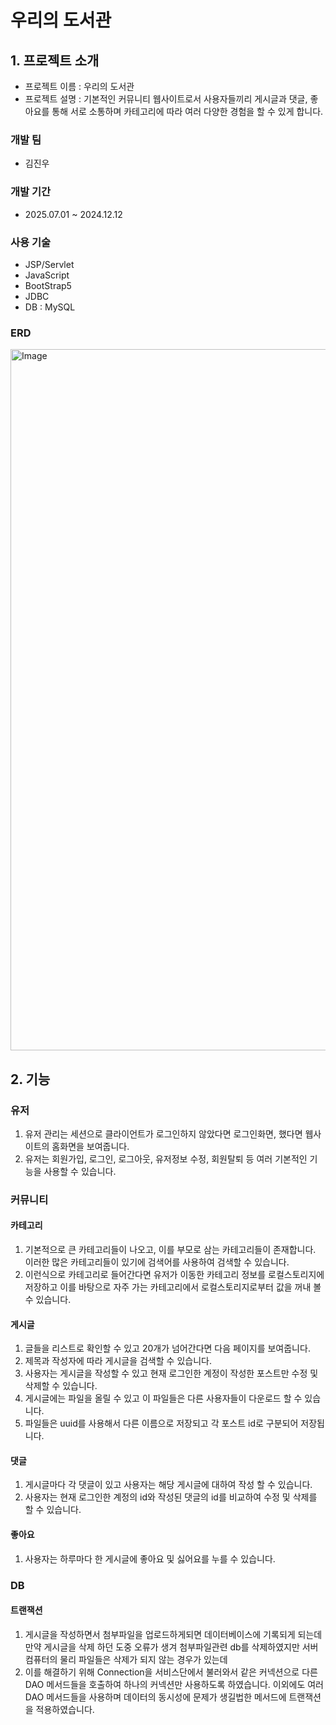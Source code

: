 # 우리의 도서관

## 1. 프로젝트 소개
- 프로젝트 이름 : 우리의 도서관
- 프로젝트 설명 : 기본적인 커뮤니티 웹사이트로서 사용자들끼리 게시글과 댓글, 좋아요를 통해 서로 소통하며 카테고리에 따라 여러 다양한 경험을 할 수 있게 합니다.


### 개발 팀 
- 김진우 


### 개발 기간
- 2025.07.01 ~ 2024.12.12


### 사용 기술 
- JSP/Servlet
- JavaScript
- BootStrap5
- JDBC
- DB : MySQL

### ERD
<img width="1750" height="1122" alt="Image" src="https://github.com/user-attachments/assets/5196576a-3860-4688-9c6a-c21770d1ffcd" />


## 2. 기능


### 유저
1) 유저 관리는 세션으로 클라이언트가 로그인하지 않았다면 로그인화면, 했다면 웹사이트의 홈화면을 보여줍니다.
2) 유저는 회원가입, 로그인, 로그아웃, 유저정보 수정, 회원탈퇴 등 여러 기본적인 기능을 사용할 수 있습니다. 


### 커뮤니티
#### 카테고리
1) 기본적으로 큰 카테고리들이 나오고, 이를 부모로 삼는 카테고리들이 존재합니다. 이러한 많은 카테고리들이 있기에 검색어를 사용하여 검색할 수 있습니다.
2) 이런식으로 카테고리로 들어간다면 유저가 이동한 카테고리 정보를 로컬스토리지에 저장하고 이를 바탕으로 자주 가는 카테고리에서 로컬스토리지로부터 값을 꺼내 볼 수 있습니다.

#### 게시글
1) 글들을 리스트로 확인할 수 있고 20개가 넘어간다면 다음 페이지를 보여줍니다. 
2) 제목과 작성자에 따라 게시글을 검색할 수 있습니다. 
3) 사용자는 게시글을 작성할 수 있고 현재 로그인한 계정이 작성한 포스트만 수정 및 삭제할 수 있습니다. 
4) 게시글에는 파일을 올릴 수 있고 이 파일들은 다른 사용자들이 다운로드 할 수 있습니다.
5) 파일들은 uuid를 사용해서 다른 이름으로 저장되고 각 포스트 id로 구분되어 저장됩니다. 


#### 댓글
1) 게시글마다 각 댓글이 있고 사용자는 해당 게시글에 대하여 작성 할 수 있습니다.
2) 사용자는 현재 로그인한 계정의 id와 작성된 댓글의 id를 비교하여 수정 및 삭제를 할 수 있습니다.

#### 좋아요
1) 사용자는 하루마다 한 게시글에 좋아요 및 싫어요를 누를 수 있습니다. 

### DB
#### 트랜잭션
1) 게시글을 작성하면서 첨부파일을 업로드하게되면 데이터베이스에 기록되게 되는데 만약 게시글을 삭제 하던 도중 오류가 생겨 첨부파일관련 db를 삭제하였지만 서버 컴퓨터의 물리 파일들은 삭제가 되지 않는 경우가 있는데 
2) 이를 해결하기 위해 Connection을 서비스단에서 불러와서 같은 커넥션으로 다른 DAO 메서드들을 호출하여 하나의 커넥션만 사용하도록 하였습니다. 이외에도 여러 DAO 메서드들을 사용하며 데이터의 동시성에 문제가 생길법한 메서드에 트랜잭션을 적용하였습니다.


